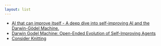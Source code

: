 ```yaml
---
layout: list
---
```


 - [AI that can improve itself - A deep dive into self-improving AI and the Darwin-Gödel Machine.](https://richardcsuwandi.github.io/blog/2025/dgm/)
 - [Darwin Godel Machine: Open-Ended Evolution of Self-Improving Agents](https://arxiv.org/abs/2505.22954)
 - [Consider Knitting](https://journal.stuffwithstuff.com/2025/05/30/consider-knitting/)
